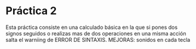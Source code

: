  # Práctica 2
Esta práctica consiste en una calculado básica en la que si pones dos signos seguidos o realizas mas de dos operaciones en una misma acción salta el warniing de ERROR DE SINTAXIS.
MEJORAS:
sonidos en cada tecla